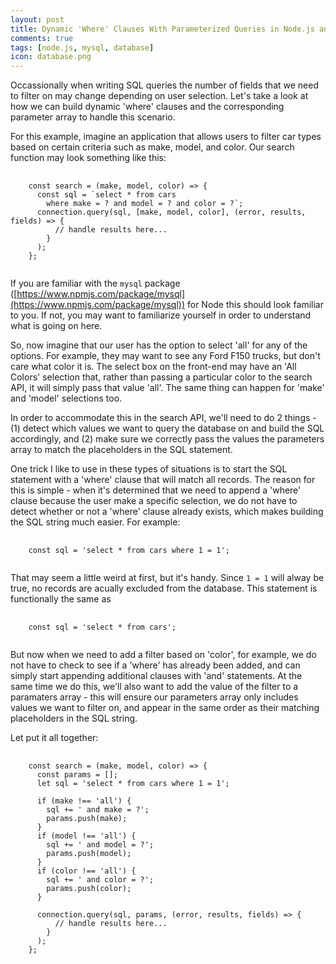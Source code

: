 ```yaml
---
layout: post
title: Dynamic 'Where' Clauses With Parameterized Queries in Node.js and MySQL
comments: true
tags: [node.js, mysql, database]
icon: database.png
---
```


Occassionally when writing SQL queries the number of fields that we need to filter on may change depending on user selection. Let's take a look at how we can build dynamic 'where' clauses and the corresponding parameter array to handle this scenario.

For this example, imagine an application that allows users to filter car types based on certain criteria such as make, model, and color. Our search function may look something like this:

<pre>
  <code class="lang-js">
    const search = (make, model, color) => {
      const sql = `select * from cars
        where make = ? and model = ? and color = ?`;
      connection.query(sql, [make, model, color], (error, results, fields) => {
          // handle results here...
        }
      );
    };
  </code>
</pre>

If you are familiar with the `mysql` package ([https://www.npmjs.com/package/mysql](https://www.npmjs.com/package/mysql)) for Node this should look familiar to you. If not, you may want to familiarize yourself in order to understand what is going on here.

So, now imagine that our user has the option to select 'all' for any of the options. For example, they may want to see any Ford F150 trucks, but don't care what color it is. The select box on the front-end may have an 'All Colors' selection that, rather than passing a particular color to the search API, it will simply pass that value 'all'. The same thing can happen for 'make' and 'model' selections too.

In order to accommodate this in the search API, we'll need to do 2 things - (1) detect which values we want to query the database on and build the SQL accordingly, and (2) make sure we correctly pass the values the parameters array to match the placeholders in the SQL statement.

One trick I like to use in these types of situations is to start the SQL statement with a 'where' clause that will match all records. The reason for this is simple - when it's determined that we need to append a 'where' clause because the user make a specific selection, we do not have to detect whether or not a 'where' clause already exists, which makes building the SQL string much easier. For example:

<pre>
  <code class="lang-js">
    const sql = 'select * from cars where 1 = 1';
  </code>
</pre>

That may seem a little weird at first, but it's handy. Since `1 = 1` will alway be true, no records are acually excluded from the database. This statement is functionally the same as

<pre>
  <code class="lang-js">
    const sql = 'select * from cars';
  </code>
</pre>

But now when we need to add a filter based on 'color', for example, we do not have to check to see if a 'where' has already been added, and can simply start appending additional clauses with 'and' statements. At the same time we do this, we'll also want to add the value of the filter to a paramaters array - this will ensure our parameters array only includes values we want to filter on, and appear in the same order as their matching placeholders in the SQL string.

Let put it all together:

<pre>
  <code class="lang-js">
    const search = (make, model, color) => {
      const params = [];
      let sql = 'select * from cars where 1 = 1';

      if (make !== 'all') {
        sql += ' and make = ?';
        params.push(make);
      }
      if (model !== 'all') {
        sql += ' and model = ?';
        params.push(model);
      }
      if (color !== 'all') {
        sql += ' and color = ?';
        params.push(color);
      }

      connection.query(sql, params, (error, results, fields) => {
          // handle results here...
        }
      );
    };
  </code>
</pre>

